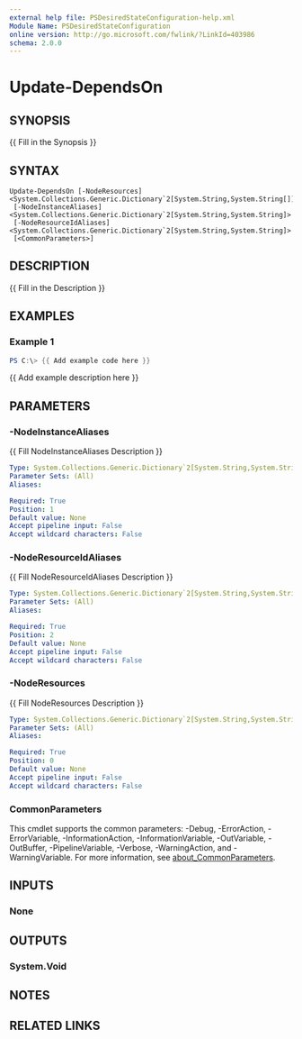 ```yaml
---
external help file: PSDesiredStateConfiguration-help.xml
Module Name: PSDesiredStateConfiguration
online version: http://go.microsoft.com/fwlink/?LinkId=403986
schema: 2.0.0
---
```


# Update-DependsOn

## SYNOPSIS
{{ Fill in the Synopsis }}

## SYNTAX

```
Update-DependsOn [-NodeResources] <System.Collections.Generic.Dictionary`2[System.String,System.String[]]>
 [-NodeInstanceAliases] <System.Collections.Generic.Dictionary`2[System.String,System.String]>
 [-NodeResourceIdAliases] <System.Collections.Generic.Dictionary`2[System.String,System.String]>
 [<CommonParameters>]
```

## DESCRIPTION
{{ Fill in the Description }}

## EXAMPLES

### Example 1
```powershell
PS C:\> {{ Add example code here }}
```

{{ Add example description here }}

## PARAMETERS

### -NodeInstanceAliases
{{ Fill NodeInstanceAliases Description }}

```yaml
Type: System.Collections.Generic.Dictionary`2[System.String,System.String]
Parameter Sets: (All)
Aliases:

Required: True
Position: 1
Default value: None
Accept pipeline input: False
Accept wildcard characters: False
```

### -NodeResourceIdAliases
{{ Fill NodeResourceIdAliases Description }}

```yaml
Type: System.Collections.Generic.Dictionary`2[System.String,System.String]
Parameter Sets: (All)
Aliases:

Required: True
Position: 2
Default value: None
Accept pipeline input: False
Accept wildcard characters: False
```

### -NodeResources
{{ Fill NodeResources Description }}

```yaml
Type: System.Collections.Generic.Dictionary`2[System.String,System.String[]]
Parameter Sets: (All)
Aliases:

Required: True
Position: 0
Default value: None
Accept pipeline input: False
Accept wildcard characters: False
```

### CommonParameters
This cmdlet supports the common parameters: -Debug, -ErrorAction, -ErrorVariable, -InformationAction, -InformationVariable, -OutVariable, -OutBuffer, -PipelineVariable, -Verbose, -WarningAction, and -WarningVariable. For more information, see [about_CommonParameters](http://go.microsoft.com/fwlink/?LinkID=113216).

## INPUTS

### None

## OUTPUTS

### System.Void

## NOTES

## RELATED LINKS
